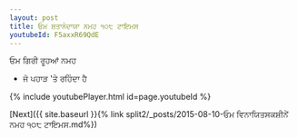 ```yaml
---
layout: post
title: ਓਮ ਸ਼ਤਾਨੰਦਾਯਾ ਨਮਹ ੧੦੮ ਟਾਇਮਸ
youtubeId: F5axxR69QdE
---
```

 
 
 ਓਮ ਗਿਰੀ ਰੂਹਆਂ ਨਮਹ  
 
 -  ਜੋ ਪਹਾੜ 'ਤੇ ਰਹਿੰਦਾ ਹੈ 
 
  
 
  
 
 
 
 
 
 


{% include youtubePlayer.html id=page.youtubeId %}
 
[Next]({{ site.baseurl }}{% link  split2/_posts/2015-08-10-ਓਮ ਵਿਨਾਯਿਤਸਕਸ਼ੀਨੇਂ ਨਮਹ ੧੦੮ ਟਾਇਮਸ.md%})
 
